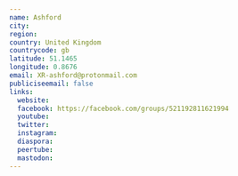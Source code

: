 ```yaml
---
name: Ashford
city:
region:
country: United Kingdom
countrycode: gb
latitude: 51.1465
longitude: 0.8676
email: XR-ashford@protonmail.com
publiciseemail: false
links:
  website:
  facebook: https://facebook.com/groups/521192811621994
  youtube:
  twitter:
  instagram:
  diaspora:
  peertube:
  mastodon:
---
```


